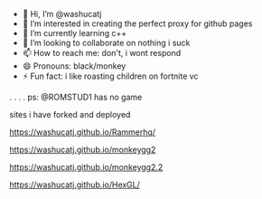 - 👋 Hi, I’m @washucatj
- 👀 I’m interested in creating the perfect proxy for github pages
- 🌱 I’m currently learning c++
- 💞️ I’m looking to collaborate on nothing i suck
- 📫 How to reach me: don't, i wont respond
- 😄 Pronouns: black/monkey
- ⚡ Fun fact: i like roasting children on fortnite vc
<!---
washucatj/washucatj is a ✨ special ✨ repository because its `README.md` (this file) appears on your GitHub profile.
You can click the Preview link to take a look at your changes.
--->
.
.
.
.
ps: @ROMSTUD1 has no game


sites i have forked and deployed

https://washucatj.github.io/Rammerhq/

https://washucatj.github.io/monkeygg2

https://washucatj.github.io/monkeygg2.2

https://washucatj.github.io/HexGL/
